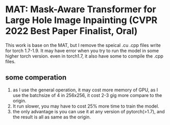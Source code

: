 # MAT: Mask-Aware Transformer for Large Hole Image Inpainting (CVPR 2022 Best Paper Finalist, Oral)

This work is base on the MAT, but I remove the speical .cu .cpp files write for torch 1.7-1.9. It may have error when you try to run the model in some higher torch version. even in torch1.7, it also have some to compile the .cpp files. 
## some comperation
1. as I use the general operation, it may cost more memory of GPU, as I use the batchsize of 4 in 256x256, it cost 2-3 gig more compare to the origin.
2. It run slower, you may have to cost 25% more time to train the model.
3. the only advantage is you can use it at any version of pytorch(>1.7), and the result is all as same as the origin.